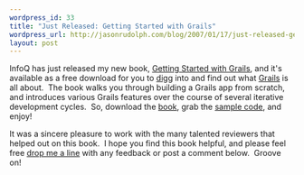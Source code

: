 ```yaml
--- 
wordpress_id: 33
title: "Just Released: Getting Started with Grails"
wordpress_url: http://jasonrudolph.com/blog/2007/01/17/just-released-getting-started-with-grails/
layout: post
---
```

<p>InfoQ has just released my new book, <a href="http://infoq.com/minibooks/grails">Getting Started with Grails</a>, and it&#39;s available as a free download for you to <a href="http://digg.com/programming/InfoQ_eBook_Getting_Started_with_Grails">digg</a>  into and find out what <a href="http://grails.org">Grails</a>  is all about.&nbsp; The book walks you through building a Grails app from scratch, and introduces various Grails features over the course of several iterative development cycles.&nbsp; So, download the <a href="http://www.infoq.com/minibooks/grails">book</a>, grab the <a href="http://www.infoq.com/resource/news/2007/01/grails/en/resources/gswg_source_v1_4.zip">sample code</a>, and enjoy!</p> <p>It was a sincere pleasure to work with the many talented reviewers that helped out on this book.&nbsp; I hope you find this book helpful, and please feel free <a href="mailto:contact@jasonrudolph.com">drop me a line</a>  with any feedback or post a comment below.&nbsp; Groove on!<br /> </p><br />
